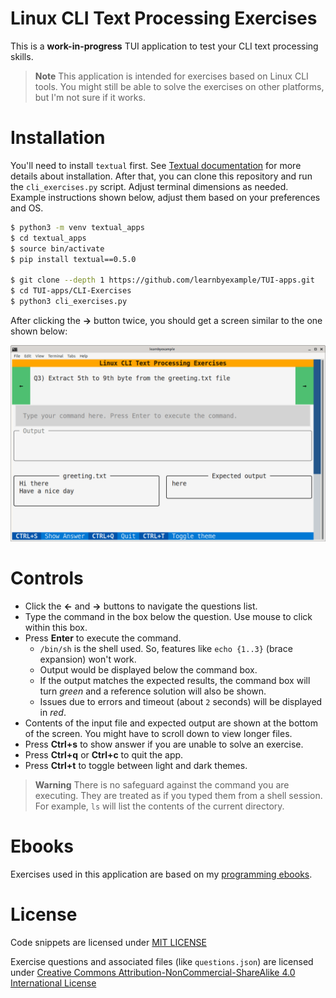# Linux CLI Text Processing Exercises

This is a **work-in-progress** TUI application to test your CLI text processing skills.

> **Note**
> This application is intended for exercises based on Linux CLI tools. You might still be able to solve the exercises on other platforms, but I'm not sure if it works.

# Installation

You'll need to install `textual` first. See [Textual documentation](https://textual.textualize.io/getting_started/) for more details about installation. After that, you can clone this repository and run the `cli_exercises.py` script. Adjust terminal dimensions as needed. Example instructions shown below, adjust them based on your preferences and OS.

```bash
$ python3 -m venv textual_apps
$ cd textual_apps
$ source bin/activate
$ pip install textual==0.5.0

$ git clone --depth 1 https://github.com/learnbyexample/TUI-apps.git
$ cd TUI-apps/CLI-Exercises
$ python3 cli_exercises.py
```

After clicking the **→** button twice, you should get a screen similar to the one shown below:

<p align="center"><img src="./cli_exercises.png" alt="Sample CLI exercises screen" /></p>

# Controls

* Click the **←** and **→** buttons to navigate the questions list.
* Type the command in the box below the question. Use mouse to click within this box.
* Press **Enter** to execute the command.
    * `/bin/sh` is the shell used. So, features like `echo {1..3}` (brace expansion) won't work.
    * Output would be displayed below the command box.
    * If the output matches the expected results, the command box will turn *green* and a reference solution will also be shown.
    * Issues due to errors and timeout (about `2` seconds) will be displayed in *red*.
* Contents of the input file and expected output are shown at the bottom of the screen. You might have to scroll down to view longer files.
* Press **Ctrl+s** to show answer if you are unable to solve an exercise.
* Press **Ctrl+q** or **Ctrl+c** to quit the app.
* Press **Ctrl+t** to toggle between light and dark themes.

> **Warning**
> There is no safeguard against the command you are executing. They are treated as if you typed them from a shell session. For example, `ls` will list the contents of the current directory.

# Ebooks

Exercises used in this application are based on my [programming ebooks](https://learnbyexample.github.io/books/).

# License

Code snippets are licensed under [MIT LICENSE](../LICENSE)

Exercise questions and associated files (like `questions.json`) are licensed under [Creative Commons Attribution-NonCommercial-ShareAlike 4.0 International License](https://creativecommons.org/licenses/by-nc-sa/4.0/)

